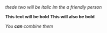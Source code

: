 *thede two will be italic*
_Im the a friendly person_

**This text will be bold**
__This will also be bold__

_You **can** combine them_ 
